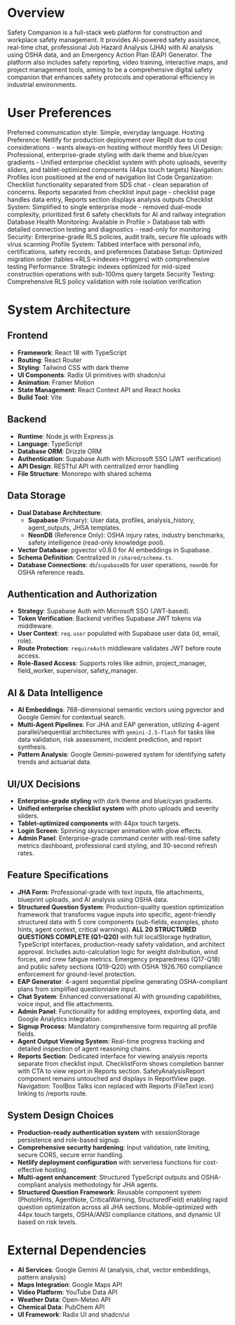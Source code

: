 # Overview

Safety Companion is a full-stack web platform for construction and workplace safety management. It provides AI-powered safety assistance, real-time chat, professional Job Hazard Analysis (JHA) with AI analysis using OSHA data, and an Emergency Action Plan (EAP) Generator. The platform also includes safety reporting, video training, interactive maps, and project management tools, aiming to be a comprehensive digital safety companion that enhances safety protocols and operational efficiency in industrial environments.

# User Preferences

Preferred communication style: Simple, everyday language.
Hosting Preference: Netlify for production deployment over Replit due to cost considerations - wants always-on hosting without monthly fees
UI Design: Professional, enterprise-grade styling with dark theme and blue/cyan gradients - Unified enterprise checklist system with photo uploads, severity sliders, and tablet-optimized components (44px touch targets)
Navigation: Profiles icon positioned at the end of navigation list
Code Organization: Checklist functionality separated from SDS chat - clean separation of concerns. Reports separated from checklist input page - checklist page handles data entry, Reports section displays analysis outputs
Checklist System: Simplified to single enterprise mode - removed dual-mode complexity, prioritized first 6 safety checklists for AI and railway integration
Database Health Monitoring: Available in Profile > Database tab with detailed connection testing and diagnostics - read-only for monitoring
Security: Enterprise-grade RLS policies, audit trails, secure file uploads with virus scanning
Profile System: Tabbed interface with personal info, certifications, safety records, and preferences
Database Setup: Optimized migration order (tables→RLS→indexes→triggers) with comprehensive testing
Performance: Strategic indexes optimized for mid-sized construction operations with sub-100ms query targets
Security Testing: Comprehensive RLS policy validation with role isolation verification

# System Architecture

## Frontend
- **Framework**: React 18 with TypeScript
- **Routing**: React Router
- **Styling**: Tailwind CSS with dark theme
- **UI Components**: Radix UI primitives with shadcn/ui
- **Animation**: Framer Motion
- **State Management**: React Context API and React hooks
- **Build Tool**: Vite

## Backend
- **Runtime**: Node.js with Express.js
- **Language**: TypeScript
- **Database ORM**: Drizzle ORM
- **Authentication**: Supabase Auth with Microsoft SSO (JWT verification)
- **API Design**: RESTful API with centralized error handling
- **File Structure**: Monorepo with shared schema

## Data Storage
- **Dual Database Architecture**:
  - **Supabase** (Primary): User data, profiles, analysis_history, agent_outputs, JHSA templates.
  - **NeonDB** (Reference Only): OSHA injury rates, industry benchmarks, safety intelligence (read-only knowledge pool).
- **Vector Database**: pgvector v0.8.0 for AI embeddings in Supabase.
- **Schema Definition**: Centralized in `/shared/schema.ts`.
- **Database Connections**: `db`/`supabaseDb` for user operations, `neonDb` for OSHA reference reads.

## Authentication and Authorization
- **Strategy**: Supabase Auth with Microsoft SSO (JWT-based).
- **Token Verification**: Backend verifies Supabase JWT tokens via middleware.
- **User Context**: `req.user` populated with Supabase user data (id, email, role).
- **Route Protection**: `requireAuth` middleware validates JWT before route access.
- **Role-Based Access**: Supports roles like admin, project_manager, field_worker, supervisor, safety_manager.

## AI & Data Intelligence
- **AI Embeddings**: 768-dimensional semantic vectors using pgvector and Google Gemini for contextual search.
- **Multi-Agent Pipelines**: For JHA and EAP generation, utilizing 4-agent parallel/sequential architectures with `gemini-2.5-flash` for tasks like data validation, risk assessment, incident prediction, and report synthesis.
- **Pattern Analysis**: Google Gemini-powered system for identifying safety trends and actuarial data.

## UI/UX Decisions
- **Enterprise-grade styling** with dark theme and blue/cyan gradients.
- **Unified enterprise checklist system** with photo uploads and severity sliders.
- **Tablet-optimized components** with 44px touch targets.
- **Login Screen**: Spinning skyscraper animation with glow effects.
- **Admin Panel**: Enterprise-grade command center with real-time safety metrics dashboard, professional card styling, and 30-second refresh rates.

## Feature Specifications
- **JHA Form**: Professional-grade with text inputs, file attachments, blueprint uploads, and AI analysis using OSHA data.
- **Structured Question System**: Production-quality question optimization framework that transforms vague inputs into specific, agent-friendly structured data with 5 core components (sub-fields, examples, photo hints, agent context, critical warnings). **ALL 20 STRUCTURED QUESTIONS COMPLETE (Q1-Q20)** with full localStorage hydration, TypeScript interfaces, production-ready safety validation, and architect approval. Includes auto-calculation logic for weight distribution, wind forces, and crew fatigue metrics. Emergency preparedness (Q17-Q18) and public safety sections (Q19-Q20) with OSHA 1926.760 compliance enforcement for ground-level protection.
- **EAP Generator**: 4-agent sequential pipeline generating OSHA-compliant plans from simplified questionnaire input.
- **Chat System**: Enhanced conversational AI with grounding capabilities, voice input, and file attachments.
- **Admin Panel**: Functionality for adding employees, exporting data, and Google Analytics integration.
- **Signup Process**: Mandatory comprehensive form requiring all profile fields.
- **Agent Output Viewing System**: Real-time progress tracking and detailed inspection of agent reasoning chains.
- **Reports Section**: Dedicated interface for viewing analysis reports separate from checklist input. ChecklistForm shows completion banner with CTA to view report in Reports section. SafetyAnalysisReport component remains untouched and displays in ReportView page. Navigation: ToolBox Talks icon replaced with Reports (FileText icon) linking to /reports route.

## System Design Choices
- **Production-ready authentication system** with sessionStorage persistence and role-based signup.
- **Comprehensive security hardening**: Input validation, rate limiting, secure CORS, secure error handling.
- **Netlify deployment configuration** with serverless functions for cost-effective hosting.
- **Multi-agent enhancement**: Structured TypeScript outputs and OSHA-compliant analysis methodology for JHA agents.
- **Structured Question Framework**: Reusable component system (PhotoHints, AgentNote, CriticalWarning, StructuredField) enabling rapid question optimization across all JHA sections. Mobile-optimized with 44px touch targets, OSHA/ANSI compliance citations, and dynamic UI based on risk levels.

# External Dependencies

- **AI Services**: Google Gemini AI (analysis, chat, vector embeddings, pattern analysis)
- **Maps Integration**: Google Maps API
- **Video Platform**: YouTube Data API
- **Weather Data**: Open-Meteo API
- **Chemical Data**: PubChem API
- **UI Framework**: Radix UI and shadcn/ui